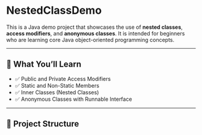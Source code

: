 # NestedClassDemo

This is a Java demo project that showcases the use of **nested classes**, **access modifiers**, and **anonymous classes**. It is intended for beginners who are learning core Java object-oriented programming concepts.

---

## 🧠 What You’ll Learn

- ✅ Public and Private Access Modifiers  
- ✅ Static and Non-Static Members  
- ✅ Inner Classes (Nested Classes)  
- ✅ Anonymous Classes with Runnable Interface

---

## 📁 Project Structure

